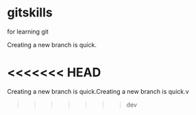 # gitskills
for learning git

Creating a new branch is quick.

<<<<<<< HEAD
=======


Creating a new branch is quick.Creating a new branch is quick.v
>>>>>>> dev
